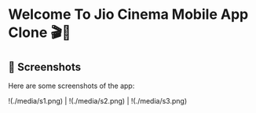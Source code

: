 # Welcome To Jio Cinema Mobile App Clone 🎬📱

## 📸 Screenshots

Here are some screenshots of the app:

!(./media/s1.png) | !(./media/s2.png) | !(./media/s3.png)
